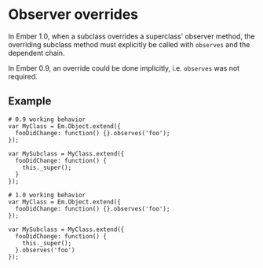 # Observer overrides

In Ember 1.0, when a subclass overrides a superclass'
observer method, the overriding subclass method must
explicitly be called with `observes` and the dependent
chain.

In Ember 0.9, an override could be done implicitly, i.e.
`observes` was not required.

## Example

```
# 0.9 working behavior
var MyClass = Em.Object.extend({
  fooDidChange: function() {}.observes('foo');
});

var MySubclass = MyClass.extend({
  fooDidChange: function() {
    this._super();
  }
});
```

```
# 1.0 working behavior
var MyClass = Em.Object.extend({
  fooDidChange: function() {}.observes('foo');
});

var MySubclass = MyClass.extend({
  fooDidChange: function() {
    this._super();
  }.observes('foo')
});
```

